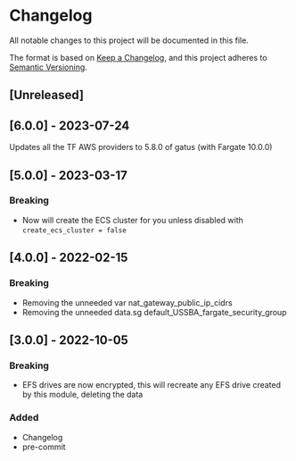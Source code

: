 # Changelog
All notable changes to this project will be documented in this file.

The format is based on [Keep a Changelog](https://keepachangelog.com/en/1.0.0/),
and this project adheres to [Semantic Versioning](https://semver.org/spec/v2.0.0.html).

## [Unreleased]

## [6.0.0] - 2023-07-24
Updates all the TF AWS providers to 5.8.0 of gatus (with Fargate 10.0.0)

## [5.0.0] - 2023-03-17
### Breaking
- Now will create the ECS cluster for you unless disabled with `create_ecs_cluster = false`

## [4.0.0] - 2022-02-15
### Breaking
- Removing the unneeded var nat_gateway_public_ip_cidrs
- Removing the unneeded data.sg default_USSBA_fargate_security_group

## [3.0.0] - 2022-10-05
### Breaking
- EFS drives are now encrypted, this will recreate any EFS drive created by this module, deleting the data

### Added
- Changelog
- pre-commit
